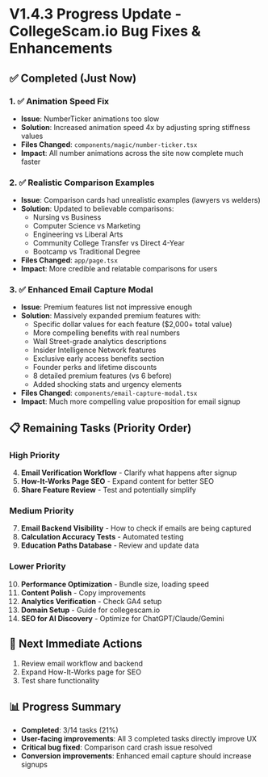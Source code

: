 # V1.4.3 Progress Update - CollegeScam.io Bug Fixes & Enhancements

## ✅ Completed (Just Now)

### 1. ✅ Animation Speed Fix

- **Issue**: NumberTicker animations too slow
- **Solution**: Increased animation speed 4x by adjusting spring stiffness values
- **Files Changed**: `components/magic/number-ticker.tsx`
- **Impact**: All number animations across the site now complete much faster

### 2. ✅ Realistic Comparison Examples

- **Issue**: Comparison cards had unrealistic examples (lawyers vs welders)
- **Solution**: Updated to believable comparisons:
  - Nursing vs Business
  - Computer Science vs Marketing
  - Engineering vs Liberal Arts
  - Community College Transfer vs Direct 4-Year
  - Bootcamp vs Traditional Degree
- **Files Changed**: `app/page.tsx`
- **Impact**: More credible and relatable comparisons for users

### 3. ✅ Enhanced Email Capture Modal

- **Issue**: Premium features list not impressive enough
- **Solution**: Massively expanded premium features with:
  - Specific dollar values for each feature ($2,000+ total value)
  - More compelling benefits with real numbers
  - Wall Street-grade analytics descriptions
  - Insider Intelligence Network features
  - Exclusive early access benefits section
  - Founder perks and lifetime discounts
  - 8 detailed premium features (vs 6 before)
  - Added shocking stats and urgency elements
- **Files Changed**: `components/email-capture-modal.tsx`
- **Impact**: Much more compelling value proposition for email signup

## 📋 Remaining Tasks (Priority Order)

### High Priority

4. **Email Verification Workflow** - Clarify what happens after signup
5. **How-It-Works Page SEO** - Expand content for better SEO
6. **Share Feature Review** - Test and potentially simplify

### Medium Priority

7. **Email Backend Visibility** - How to check if emails are being captured
8. **Calculation Accuracy Tests** - Automated testing
9. **Education Paths Database** - Review and update data

### Lower Priority

10. **Performance Optimization** - Bundle size, loading speed
11. **Content Polish** - Copy improvements
12. **Analytics Verification** - Check GA4 setup
13. **Domain Setup** - Guide for collegescam.io
14. **SEO for AI Discovery** - Optimize for ChatGPT/Claude/Gemini

## 🎯 Next Immediate Actions

1. Review email workflow and backend
2. Expand How-It-Works page for SEO
3. Test share functionality

## 📊 Progress Summary

- **Completed**: 3/14 tasks (21%)
- **User-facing improvements**: All 3 completed tasks directly improve UX
- **Critical bug fixed**: Comparison card crash issue resolved
- **Conversion improvements**: Enhanced email capture should increase signups

